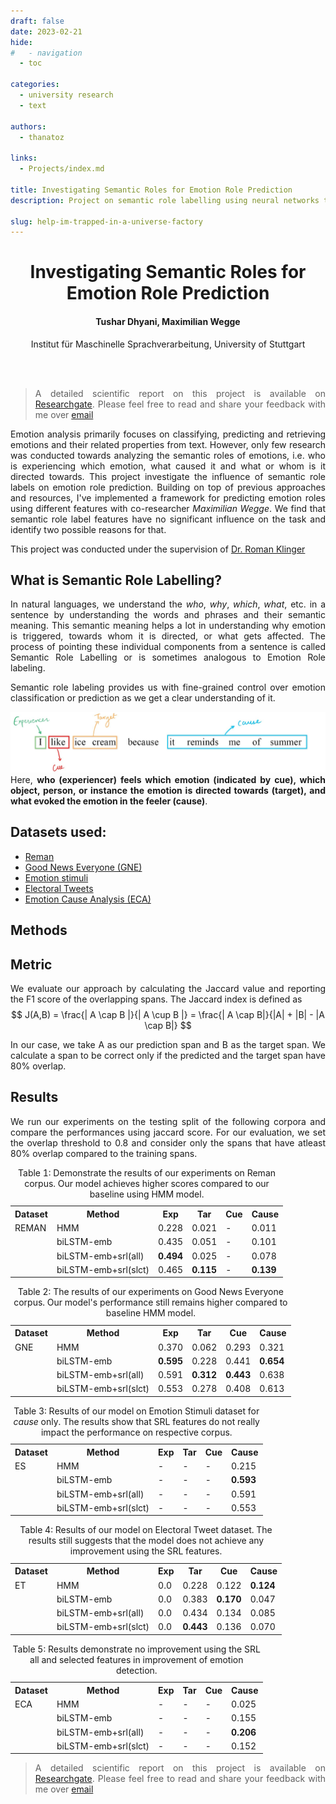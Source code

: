 ```yaml
---
draft: false 
date: 2023-02-21 
hide:
#   - navigation
  - toc

categories:
  - university research
  - text

authors:
  - thanatoz

links:
  - Projects/index.md

title: Investigating Semantic Roles for Emotion Role Prediction
description: Project on semantic role labelling using neural networks to find the impact of semantic role features for emotion analysis. 

slug: help-im-trapped-in-a-universe-factory
---
```


<style>
p{
text-align: justify;
text-justify: inter-word;
}

.MathJax {
font-size: 2em;
}
</style>


<center>

# Investigating Semantic Roles for Emotion Role Prediction

#### <p style="text-align: center;">Tushar Dhyani, Maximilian Wegge</p>
<p style="text-align: center;">Institut für Maschinelle Sprachverarbeitung, University of Stuttgart</p>

</center>

<br/><br/>

> A detailed scientific report on this project is available on [Researchgate](https://www.researchgate.net/publication/355360232_Investigating_Semantic_Roles_for_Emotion_Role_Prediction). Please feel free to read and share your feedback with me over [email](mailto:dhyanitushar@gmail.com)

Emotion analysis primarily focuses on classifying, predicting and retrieving emotions and their related properties from text. However, only few research was conducted towards analyzing the semantic roles of emotions, i.e. who is experiencing which emotion, what caused it and what or whom is it directed towards. This project investigate the influence of semantic role labels on emotion role prediction. Building on top of previous approaches and resources, I've implemented a framework for predicting emotion roles using different features with co-researcher _Maximilian Wegge_. We find that semantic role label features have no significant influence on the task and identify two possible reasons for that.

This project was conducted under the supervision of [Dr. Roman Klinger](https://www.romanklinger.de/)

## What is Semantic Role Labelling?

In natural languages, we understand the _who_, _why_, _which_, _what_, etc. in a sentence by understanding the words and phrases and their semantic meaning. This semantic meaning helps a lot in understanding why emotion is triggered, towards whom it is directed, or what gets affected. The process of pointing these individual components from a sentence is called Semantic Role Labelling or is sometimes analogous to Emotion Role labeling.

Semantic role labeling provides us with fine-grained control over emotion classification or prediction as we get a clear understanding of it. 

![emotion_roles](https://github.com/Thanatoz-1/EmotionStimuli/blob/main/docs/_static/image/sentence_exmaple.jpg?raw=true)
Here, **who (experiencer) feels which emotion (indicated by cue), which object, person, or instance the emotion is directed towards (target), and what evoked the emotion in the feeler (cause)**.

## Datasets used:
- [Reman](https://aclanthology.org/C18-1114.pdf)
- [Good News Everyone (GNE)](https://arxiv.org/abs/1912.03184)
- [Emotion stimuli](https://link.springer.com/chapter/10.1007/978-3-319-18117-2_12)
- [Electoral Tweets](https://aclanthology.org/W14-2607.pdf)
- [Emotion Cause Analysis (ECA)](https://research.nii.ac.jp/ntcir/workshop/OnlineProceedings13/pdf/ntcir/01-NTCIR13-OV-ECA-GaoQ.pdf)


## Methods


## Metric
We evaluate our approach by calculating the Jaccard value and reporting the F1 score of the overlapping spans. The Jaccard index is defined as $$ J(A,B) = \frac{| A \cap B |}{| A \cup B |} = \frac{| A \cap B|}{|A| + |B| - |A \cap B|} $$

In our case, we take A as our prediction span and B as the target span. We calculate a span to be correct only if the predicted and the target span have 80% overlap.

## Results

We run our experiments on the testing split of the following corpora and compare the performances using jaccard score. For our evaluation, we set the overlap threshold to 0.8 and consider only the spans that have atleast 80% overlap compared to the training spans. 

<center>

<!-- ![compared_results](https://ik.imagekit.io/tushard/Personal/projects/image_jC1Kg2gkt.png?ik-sdk-version=javascript-1.4.3&updatedAt=1665650666425){ width=350px} -->
<table>
  <tr>
    <th>Dataset</th>
    <th>Method</th>
    <th>Exp</th>
    <th>Tar</th>
    <th>Cue</th>
    <th>Cause</th>
  </tr>
  <tr>
    <td>REMAN</td>
    <td>HMM</td>
    <td>0.228</td>
    <td>0.021</td>
    <td>-</td>
    <td>0.011</td>
  </tr>
  <tr>
    <td></td>
    <td>biLSTM-emb</td>
    <td>0.435</td>
    <td>0.051</td>
    <td>-</td>
    <td>0.101</td>
  </tr>
  <tr>
    <td></td>
    <td>biLSTM-emb+srl(all)</td>
    <td><strong>0.494</strong></td>
    <td>0.025</td>
    <td>-</td>
    <td>0.078</td>
  </tr>
  <tr>
    <td></td>
    <td>biLSTM-emb+srl(slct)</td>
    <td>0.465</td>
    <td><strong>0.115</strong></td>
    <td>-</td>
    <td><strong>0.139</strong></td>
  </tr>
<caption>Table 1: Demonstrate the results of our experiments on Reman corpus. Our model achieves higher scores compared to our baseline using HMM model.</caption>
</table>



<table>
  <tr>
    <th>Dataset</th>
    <th>Method</th>
    <th>Exp</th>
    <th>Tar</th>
    <th>Cue</th>
    <th>Cause</th>
  </tr>
  <tr>
    <td>GNE</td>
    <td>HMM</td>
    <td>0.370</td>
    <td>0.062</td>
    <td>0.293</td>
    <td>0.321</td>
  </tr>
  <tr>
    <td></td>
    <td>biLSTM-emb</td>
    <td><strong>0.595</strong></td>
    <td>0.228</td>
    <td>0.441</td>
    <td><strong>0.654</strong></td>
  </tr>
  <tr>
    <td></td>
    <td>biLSTM-emb+srl(all)</td>
    <td>0.591</td>
    <td><strong>0.312</strong></td>
    <td><strong>0.443</strong></td>
    <td>0.638</td>
  </tr>
  <tr>
    <td></td>
    <td>biLSTM-emb+srl(slct)</td>
    <td>0.553</td>
    <td>0.278</td>
    <td>0.408</td>
    <td>0.613</td>
  </tr>
<caption>Table 2: The results of our experiments on Good News Everyone corpus. Our model's performance still remains higher compared to baseline HMM model.</caption>
</table>


<table>
  <tr>
    <th>Dataset</th>
    <th>Method</th>
    <th>Exp</th>
    <th>Tar</th>
    <th>Cue</th>
    <th>Cause</th>
  </tr>
  <tr>
    <td>ES</td>
    <td>HMM</td>
    <td>-</td>
    <td>-</td>
    <td>-</td>
    <td>0.215</td>
  </tr>
  <tr>
    <td></td>
    <td>biLSTM-emb</td>
    <td>-</td>
    <td>-</td>
    <td>-</td>
    <td><strong>0.593</strong></td>
  </tr>
  <tr>
    <td></td>
    <td>biLSTM-emb+srl(all)</td>
    <td>-</td>
    <td>-</td>
    <td>-</td>
    <td>0.591</td>
  </tr>
  <tr>
    <td></td>
    <td>biLSTM-emb+srl(slct)</td>
    <td>-</td>
    <td>-</td>
    <td>-</td>
    <td>0.553</td>
  </tr>
<caption>Table 3: Results of our model on Emotion Stimuli dataset for <i>cause</i> only. The results show that SRL features do not really impact the performance on respective corpus.</caption>
</table>

<table>
  <tr>
    <th>Dataset</th>
    <th>Method</th>
    <th>Exp</th>
    <th>Tar</th>
    <th>Cue</th>
    <th>Cause</th>
  </tr>
  <tr>
    <td>ET</td>
    <td>HMM</td>
    <td>0.0</td>
    <td>0.228</td>
    <td>0.122</td>
    <td><strong>0.124</strong></td>
  </tr>
  <tr>
    <td></td>
    <td>biLSTM-emb</td>
    <td>0.0</td>
    <td>0.383</td>
    <td><strong>0.170</strong></td>
    <td>0.047</td>
  </tr>
  <tr>
    <td></td>
    <td>biLSTM-emb+srl(all)</td>
    <td>0.0</td>
    <td>0.434</td>
    <td>0.134</td>
    <td>0.085</td>
  </tr>
  <tr>
    <td></td>
    <td>biLSTM-emb+srl(slct)</td>
    <td>0.0</td>
    <td><strong>0.443</strong></td>
    <td>0.136</td>
    <td>0.070</td>
  </tr>
<caption>Table 4: Results of our model on Electoral Tweet dataset. The results still suggests that the model does not achieve any improvement using the SRL features.</caption>
</table>


<table>
  <tr>
    <th>Dataset</th>
    <th>Method</th>
    <th>Exp</th>
    <th>Tar</th>
    <th>Cue</th>
    <th>Cause</th>
  </tr>
  <tr>
    <td>ECA</td>
    <td>HMM</td>
    <td>-</td>
    <td>-</td>
    <td>-</td>
    <td>0.025</td>
  </tr>
  <tr>
    <td></td>
    <td>biLSTM-emb</td>
    <td>-</td>
    <td>-</td>
    <td>-</td>
    <td>0.155</td>
  </tr>
  <tr>
    <td></td>
    <td>biLSTM-emb+srl(all)</td>
    <td>-</td>
    <td>-</td>
    <td>-</td>
    <td><strong>0.206</strong></td>
  </tr>
  <tr>
    <td></td>
    <td>biLSTM-emb+srl(slct)</td>
    <td>-</td>
    <td>-</td>
    <td>-</td>
    <td>0.152</td>
  </tr>
<caption> Table 5: Results demonstrate no improvement using the SRL all and selected features in improvement of emotion detection.</caption>
</table>


</center>


> A detailed scientific report on this project is available on [Researchgate](https://www.researchgate.net/publication/355360232_Investigating_Semantic_Roles_for_Emotion_Role_Prediction). Please feel free to read and share your feedback with me over [email](mailto:dhyanitushar@gmail.com)